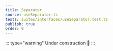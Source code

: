 ```yaml
---
title: Separator
source: useSeparator.ts
tests: suites/interfaces/useSeparator.test.ts
publish: true
order: 0
---
```


::: type="warning"
Under construction 🚧
:::
